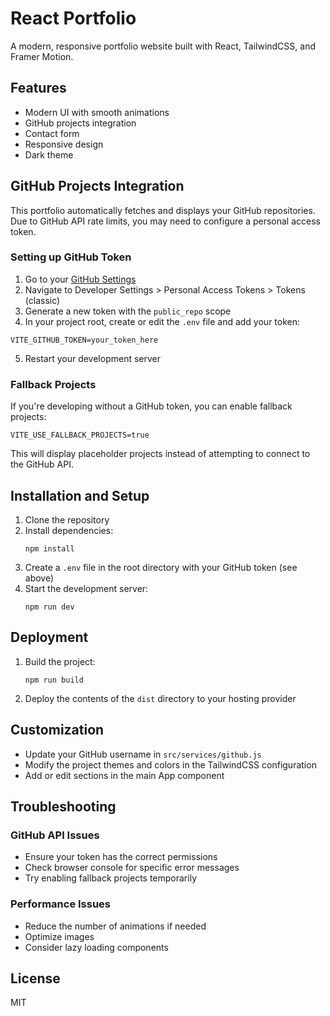# React Portfolio

A modern, responsive portfolio website built with React, TailwindCSS, and Framer Motion.

## Features

- Modern UI with smooth animations
- GitHub projects integration
- Contact form
- Responsive design
- Dark theme

## GitHub Projects Integration

This portfolio automatically fetches and displays your GitHub repositories. Due to GitHub API rate limits, you may need to configure a personal access token.

### Setting up GitHub Token

1. Go to your [GitHub Settings](https://github.com/settings/tokens)
2. Navigate to Developer Settings > Personal Access Tokens > Tokens (classic)
3. Generate a new token with the `public_repo` scope
4. In your project root, create or edit the `.env` file and add your token:

```
VITE_GITHUB_TOKEN=your_token_here
```

5. Restart your development server

### Fallback Projects

If you're developing without a GitHub token, you can enable fallback projects:

```
VITE_USE_FALLBACK_PROJECTS=true
```

This will display placeholder projects instead of attempting to connect to the GitHub API.

## Installation and Setup

1. Clone the repository
2. Install dependencies:
   ```
   npm install
   ```
3. Create a `.env` file in the root directory with your GitHub token (see above)
4. Start the development server:
   ```
   npm run dev
   ```

## Deployment

1. Build the project:
   ```
   npm run build
   ```
2. Deploy the contents of the `dist` directory to your hosting provider

## Customization

- Update your GitHub username in `src/services/github.js`
- Modify the project themes and colors in the TailwindCSS configuration
- Add or edit sections in the main App component

## Troubleshooting

### GitHub API Issues

- Ensure your token has the correct permissions
- Check browser console for specific error messages
- Try enabling fallback projects temporarily

### Performance Issues

- Reduce the number of animations if needed
- Optimize images
- Consider lazy loading components

## License

MIT
